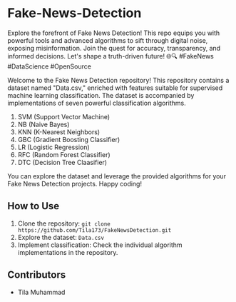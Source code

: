 # Fake-News-Detection
Explore the forefront of Fake News Detection! This repo equips you with powerful tools and advanced algorithms to sift through digital noise, exposing misinformation. Join the quest for accuracy, transparency, and informed decisions. Let's shape a truth-driven future! 🌐🔍 #FakeNews #DataScience #OpenSource 

Welcome to the Fake News Detection repository! This repository contains a dataset named "Data.csv," enriched with features suitable for supervised machine learning classification. The dataset is accompanied by implementations of seven powerful classification algorithms.

1. SVM (Support Vector Machine)
2. NB (Naive Bayes)
3. KNN (K-Nearest Neighbors)
4. GBC (Gradient Boosting Classifier)
5. LR (Logistic Regression)
6. RFC (Random Forest Classifier)
7. DTC (Decision Tree Claasifier)

You can explore the dataset and leverage the provided algorithms for your Fake News Detection projects. Happy coding!

## How to Use
1. Clone the repository: `git clone https://github.com/Tila173/FakeNewsDetection.git`
2. Explore the dataset: `Data.csv`
3. Implement classification: Check the individual algorithm implementations in the repository.

## Contributors
- Tila Muhammad
